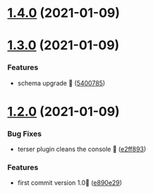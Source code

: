 # [1.4.0](https://github.com/fz6m/console-ban/compare/v1.3.0...v1.4.0) (2021-01-09)



# [1.3.0](https://github.com/fz6m/console-ban/compare/v1.2.0...v1.3.0) (2021-01-09)


### Features

* schema upgrade 🚀 ([5400785](https://github.com/fz6m/console-ban/commit/540078546d2f988e626b4ce689db547fcaf13e7d))



# [1.2.0](https://github.com/fz6m/console-ban/compare/e890e29da5559c47425e543fa9df3610914e9c72...v1.2.0) (2021-01-09)


### Bug Fixes

* terser plugin cleans the console 🍓 ([e2ff893](https://github.com/fz6m/console-ban/commit/e2ff89359e6a1707ba09421f3c11498828247ff7))


### Features

* first commit version 1.0🌸 ([e890e29](https://github.com/fz6m/console-ban/commit/e890e29da5559c47425e543fa9df3610914e9c72))




